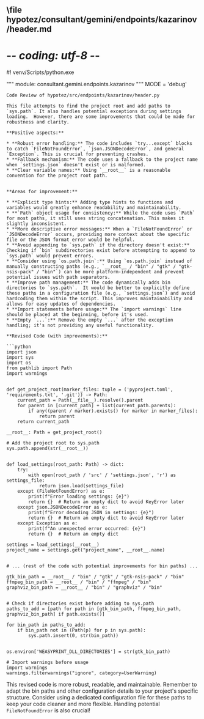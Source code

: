 ## \file hypotez/consultant/gemini/endpoints/kazarinov/header.md
# -*- coding: utf-8 -*-
#! venv/Scripts/python.exe

""" module: consultant.gemini.endpoints.kazarinov """
MODE = 'debug'
```
Code Review of hypotez/src/endpoints/kazarinov/header.py

This file attempts to find the project root and add paths to `sys.path`. It also handles potential exceptions during settings loading.  However, there are some improvements that could be made for robustness and clarity.

**Positive aspects:**

* **Robust error handling:** The code includes `try...except` blocks to catch `FileNotFoundError`, `json.JSONDecodeError`, and general `Exception`. This is crucial for preventing crashes.
* **Fallback mechanism:** The code uses a fallback to the project name when `settings.json` doesn't exist or is malformed.
* **Clear variable names:** Using `__root__` is a reasonable convention for the project root path.


**Areas for improvement:**

* **Explicit type hints:** Adding type hints to functions and variables would greatly enhance readability and maintainability.
* **`Path` object usage for consistency:** While the code uses `Path` for most paths, it still uses string concatenation. This makes it slightly inconsistent.
* **More descriptive error messages:** When a `FileNotFoundError` or `JSONDecodeError` occurs, providing more context about the specific file or the JSON format error would be helpful.
* **Avoid appending to `sys.path` if the directory doesn't exist:**  Checking if `bin` subdirectories exist before attempting to append to `sys.path` would prevent errors.
* **Consider using `os.path.join`:** Using `os.path.join` instead of manually constructing paths (e.g., `__root__ / "bin" / "gtk" / "gtk-nsis-pack" / "bin"`) can be more platform-independent and prevent potential issues with path separators.
* **Improve path management:** The code dynamically adds bin directories to `sys.path`.  It would be better to explicitly define these paths in a configuration file (e.g., `settings.json`) and avoid hardcoding them within the script. This improves maintainability and allows for easy updates of dependencies.
* **Import statements before usage:** The `import warnings` line should be placed at the beginning, before it's used.
* **Empty `...`:** Remove the empty `...` after the exception handling; it's not providing any useful functionality.

**Revised Code (with improvements):**

```python
import json
import sys
import os
from pathlib import Path
import warnings


def get_project_root(marker_files: tuple = ('pyproject.toml', 'requirements.txt', '.git')) -> Path:
    current_path = Path(__file__).resolve().parent
    for parent in [current_path] + list(current_path.parents):
        if any((parent / marker).exists() for marker in marker_files):
            return parent
    return current_path

__root__: Path = get_project_root()

# Add the project root to sys.path
sys.path.append(str(__root__))


def load_settings(root_path: Path) -> dict:
    try:
        with open(root_path / 'src' / 'settings.json', 'r') as settings_file:
            return json.load(settings_file)
    except (FileNotFoundError) as e:
        print(f"Error loading settings: {e}")
        return {}  # Return an empty dict to avoid KeyError later
    except json.JSONDecodeError as e:
        print(f"Error decoding JSON in settings: {e}")
        return {}  # Return an empty dict to avoid KeyError later
    except Exception as e:
        print(f"An unexpected error occurred: {e}")
        return {}  # Return an empty dict

settings = load_settings(__root__)
project_name = settings.get("project_name", __root__.name)


# ... (rest of the code with potential improvements for bin paths) ...

gtk_bin_path = __root__ / "bin" / "gtk" / "gtk-nsis-pack" / "bin"
ffmpeg_bin_path = __root__ / "bin" / "ffmpeg" / "bin"
graphviz_bin_path = __root__ / "bin" / "graphviz" / "bin"


# Check if directories exist before adding to sys.path
paths_to_add = [path for path in [gtk_bin_path, ffmpeg_bin_path, graphviz_bin_path] if path.exists()]

for bin_path in paths_to_add:
    if bin_path not in (Path(p) for p in sys.path):
        sys.path.insert(0, str(bin_path))


os.environ['WEASYPRINT_DLL_DIRECTORIES'] = str(gtk_bin_path)

# Import warnings before usage
import warnings
warnings.filterwarnings("ignore", category=UserWarning)

```

This revised code is more robust, readable, and maintainable. Remember to adapt the bin paths and other configuration details to your project's specific structure.  Consider using a dedicated configuration file for these paths to keep your code cleaner and more flexible.  Handling potential `FileNotFoundError` is also crucial!